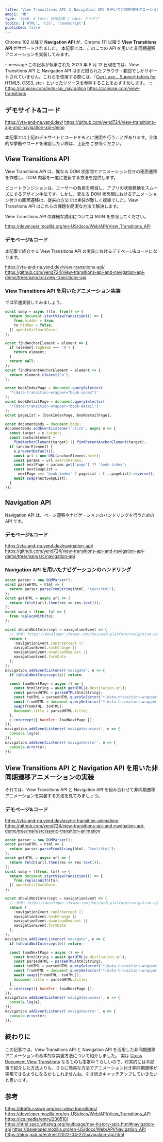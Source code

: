 ```yaml
---
title: 'View Transitions API と Navigation API を用いて非同期遷移アニーションを実装してみる'
emoji: '📚'
type: 'tech' # tech: 技術記事 / idea: アイデア
topics: ['HTML', 'CSS', 'JavaScript']
published: false
---
```


Chrome 102 以降で **Navigation API** が、Chrome 111 以降で **View Transitions API** がサポートされました。 本記事では、この二つの API を用いた非同期遷移アニメーションを実装してみます。

:::message
この記事が執筆された 2023 年 8 月 12 日現在では、View Transitions API と Navigation API はまだ限られたブラウザ・範囲でしかサポートされていません。これらを使用する際には、「[Can I use... Support tables for HTML5, CSS3, etc](https://caniuse.com/)」といったリソースを参照することをおすすめします。
:::
https://caniuse.com/mdn-api_navigation
https://caniuse.com/view-transitions

## デモサイト&コード

https://vta-and-na.yend.dev/
https://github.com/yend724/view-transitions-api-and-navigation-api-demo

本記事では上記のデモサイトとコードをもとに説明を行うことがあります。全体的な挙動やコードを確認したい際は、上記をご参照ください。

## View Transitions API

View Transitions API は、異なる DOM 状態間でアニメーション付きの画面遷移を作成し、DOM 内容を一度に更新する方法を提供します。

ビュートランジションは、ユーザーの負担を軽減し、アプリの状態移動をスムーズにするデザイン手法です。しかし、異なる DOM 状態間におけるアニメーション付きの画面遷移は、従来の方法では実装が難しく複雑でした。View Transitions API はこれらの課題を簡潔な方法で解決します。

View Transitions API の詳細な説明については MDN を参照してください。

https://developer.mozilla.org/en-US/docs/Web/API/View_Transitions_API

### デモページ&コード

本記事で紹介する View Transitions API の実装におけるデモページ&コードになります。

https://vta-and-na.yend.dev/view-transitions-api/
https://github.com/yend724/view-transitions-api-and-navigation-api-demo/tree/main/src/view-transitions-api

### View Transitions API を用いたアニメーション実装

では早速実装してみましょう。

```js
const swap = async ([to, from]) => {
  return document.startViewTransition(() => {
    from.hidden = true;
    to.hidden = false;
  }).updateCallbackDone;
};

const findAnchorElement = element => {
  if (element.tagName === 'A') {
    return element;
  }
  return null;
};
const findParentAnchorElement = element => {
  return element.closest('a');
};

const bookIndexPage = document.querySelector(
  '*[data-transition-wrapper="book-index"]'
);
const bookDetailPage = document.querySelector(
  '*[data-transition-wrapper="book-detail"]'
);
const pageList = [bookIndexPage, bookDetailPage];

const documentBody = document.body;
documentBody.addEventListener('click', async e => {
  const target = e.target;
  const anchorElement =
    findAnchorElement(target) || findParentAnchorElement(target);
  if (anchorElement) {
    e.preventDefault();
    const url = new URL(anchorElement.href);
    const params = url.searchParams;
    const nextPage = params.get('page') ?? 'book-index';
    const nextSwapList =
      nextPage === 'book-index' ? pageList : [...pageList].reverse();
    await swap(nextSwapList);
  }
});
```

## Navigation API

Navigation API は、ページ遷移やナビゲーションのハンドリングを行うための API です。

### デモページ&コード

https://vta-and-na.yend.dev/navigation-api/
https://github.com/yend724/view-transitions-api-and-navigation-api-demo/tree/main/src/navigation-api

### Navigation API を用いたナビゲーションのハンドリング

```js
const parser = new DOMParser();
const parseHTML = html => {
  return parser.parseFromString(html, 'text/html');
};
const getHTML = async url => {
  return fetch(url).then(res => res.text());
};
const swap = (from, to) => {
  from.replaceWith(to);
};

const shouldNotIntercept = navigationEvent => {
  // 参考: https://developer.chrome.com/docs/web-platform/navigation-api/#deciding-how-to-handle-a-navigation
  return (
    !navigationEvent.canIntercept ||
    navigationEvent.hashChange ||
    navigationEvent.downloadRequest ||
    navigationEvent.formData
  );
};
navigation.addEventListener('navigate', e => {
  if (shouldNotIntercept(e)) return;

  const loadNextPage = async () => {
    const htmlString = await getHTML(e.destination.url);
    const parsedHTML = parseHTML(htmlString);
    const toHTML = parsedHTML.querySelector('*[data-transition-wrapper]');
    const fromHTML = document.querySelector('*[data-transition-wrapper]');
    swap(fromHTML, toHTML);
    document.title = parsedHTML.title;
  };
  e.intercept({ handler: loadNextPage });
});
navigation.addEventListener('navigatesuccess', e => {
  console.log(e);
});
navigation.addEventListener('navigateerror', e => {
  console.error(e);
});
```

## View Transitions API と Navigation API を用いた非同期遷移アニメーションの実装

それでは、View Transitions API と Navigation API を組み合わせて非同期遷移アニメーションを実装する方法を見てみましょう。

### デモページ&コード

https://vta-and-na.yend.dev/async-transition-animation/
https://github.com/yend724/view-transitions-api-and-navigation-api-demo/tree/main/src/async-transition-animation

```js
const parser = new DOMParser();
const parseHTML = html => {
  return parser.parseFromString(html, 'text/html');
};
const getHTML = async url => {
  return fetch(url).then(res => res.text());
};
const swap = ([from, to]) => {
  return document.startViewTransition(() => {
    from.replaceWith(to);
  }).updateCallbackDone;
};

const shouldNotIntercept = navigationEvent => {
  // 参考: https://developer.chrome.com/docs/web-platform/navigation-api/#deciding-how-to-handle-a-navigation
  return (
    !navigationEvent.canIntercept ||
    navigationEvent.hashChange ||
    navigationEvent.downloadRequest ||
    navigationEvent.formData
  );
};
navigation.addEventListener('navigate', e => {
  if (shouldNotIntercept(e)) return;

  const loadNextPage = async () => {
    const htmlString = await getHTML(e.destination.url);
    const parsedHTML = parseHTML(htmlString);
    const toHTML = parsedHTML.querySelector('*[data-transition-wrapper]');
    const fromHTML = document.querySelector('*[data-transition-wrapper]');
    await swap([fromHTML, toHTML]);
    document.title = parsedHTML.title;
  };
  e.intercept({ handler: loadNextPage });
});
navigation.addEventListener('navigatesuccess', e => {
  console.log(e);
});
navigation.addEventListener('navigateerror', e => {
  console.error(e);
});
```

## 終わりに

この記事では、View Transitions API と Navigation API を活用した非同期遷移アニメーションの基本的な実装方法について紹介しました。
実は [Cross Document View Transitions](https://github.com/WICG/view-transitions/blob/main/cross-doc-explainer.md) なるものも策定中？らしいので、将来的には本記事で紹介した方法よりも、さらに簡易な方法でアニメーション付き非同期遷移が実現できるようになるかもしれませんね。引き続きキャッチアップしていきたいと思います。

## 参考

https://drafts.csswg.org/css-view-transitions/
https://developer.mozilla.org/en-US/docs/Web/API/View_Transitions_API
https://ics.media/entry/230510/
https://html.spec.whatwg.org/multipage/nav-history-apis.html#navigation-api
https://developer.mozilla.org/en-US/docs/Web/API/Navigation_API
https://blog.jxck.io/entries/2022-04-22/navigation-api.html
